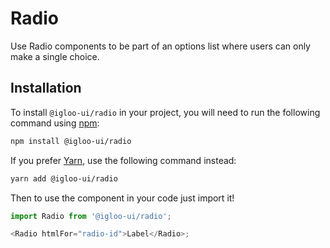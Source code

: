# Radio

Use Radio components to be part of an options list where users can only make a single choice.

<Example />

<ReferenceLinks />

## Installation

To install `@igloo-ui/radio` in your project, you will need to run the following command using [npm](https://www.npmjs.com/):

```bash
npm install @igloo-ui/radio
```

If you prefer [Yarn](https://classic.yarnpkg.com/en/), use the following command instead:

```bash
yarn add @igloo-ui/radio
```

Then to use the component in your code just import it!

```js
import Radio from '@igloo-ui/radio';

<Radio htmlFor="radio-id">Label</Radio>;
```
